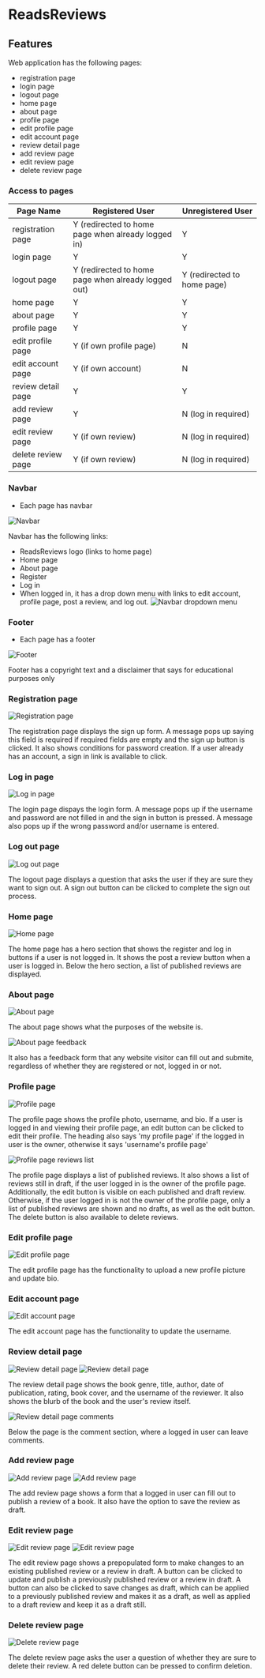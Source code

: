 # ReadsReviews

## Features

Web application has the following pages:
- registration page
- login page
- logout page
- home page
- about page
- profile page
- edit profile page
- edit account page
- review detail page
- add review page
- edit review page
- delete review page

### Access to pages

| Page Name          | Registered User  | Unregistered User  | 
|   -------------    |  -------------   |   -------------    | 
| registration page  | Y (redirected to home page when already logged in) |  Y | 
| login page         |  Y  |   Y  | 
| logout page         | Y (redirected to home page when already logged out)  |  Y (redirected to home page) | 
| home page         | Y  |   Y  | 
| about page         |      Y        |        Y            | 
| profile page         |      Y        |        Y            | 
| edit profile page    |   Y (if own profile page) |   N  | 
| edit account page   |   Y (if own account)       |  N   | 
| review detail page    |      Y        |        Y    | 
| add review page    |      Y        | N (log in required) | 
| edit review page    |      Y (if own review)        | N (log in required)  | 
| delete review page    |    Y (if own review) |    N (log in required)   | 

### Navbar

- Each page has navbar

![Navbar](documentation/navbar.png)

Navbar has the following links:
- ReadsReviews logo (links to home page)
- Home page
- About page
- Register
- Log in
- When logged in, it has a drop down menu with links to edit account, profile page, post a review, and log out.
![Navbar dropdown menu](documentation/navbar-dropdown-menu.png)

### Footer

- Each page has a footer

![Footer](documentation/footer.png)

Footer has a copyright text and a disclaimer that says for educational purposes only

### Registration page

![Registration page](documentation/registrationpage.png)

The registration page displays the sign up form. A message pops up saying this field is required if required fields are empty and the sign up button is clicked. It also shows conditions for password creation. If a user already has an account, a sign in link is available to click.

### Log in page

![Log in page](documentation/loginpage.png)

The login page dispays the login form. A message pops up if the username and password are not filled in and the sign in button is pressed. A message also pops up if the wrong password and/or username is entered.

### Log out page

![Log out page](documentation/logoutpage.png)

The logout page displays a question that asks the user if they are sure they want to sign out. A sign out button can be clicked to complete the sign out process.

### Home page

![Home page](documentation/homepage2.png)

The home page has a hero section that shows the register and log in buttons if a user is not logged in. It shows the post a review button when a user is logged in. Below the hero section, a list of published reviews are displayed.

### About page

![About page](documentation/aboutpage.png)

The about page shows what the purposes of the website is.

![About page feedback](documentation/aboutpage2.png)

It also has a feedback form that any website visitor can fill out and submite, regardless of whether they are registered or not, logged in or not.

### Profile page

![Profile page](documentation/profilepage.png)

The profile page shows the profile photo, username, and bio. If a user is logged in and viewing their profile page, an edit button can be clicked to edit their profile. The heading also says 'my profile page' if the logged in user is the owner, otherwise it says 'username's profile page'

![Profile page reviews list](documentation/profilepage2.png)

The profile page displays a list of published reviews. It also shows a list of reviews still in draft, if the user logged in is the owner of the profile page. Additionally, the edit button is visible on each published and draft review. Otherwise, if the user logged in is not the owner of the profile page, only a list of published reviews are shown and no drafts, as well as the edit button. The delete button is also available to delete reviews.

### Edit profile page

![Edit profile page](documentation/editprofilepage.png)

The edit profile page has the functionality to upload a new profile picture and update bio.

### Edit account page

![Edit account page](documentation/editaccountpage.png)

The edit account page has the functionality to update the username.

### Review detail page

![Review detail page](documentation/reviewpage1.png)
![Review detail page](documentation/reviewpage2.png)

The review detail page shows the book genre, title, author, date of publication, rating, book cover, and the username of the reviewer. It also shows the blurb of the book and the user's review itself.

![Review detail page comments](documentation/reviewpage3.png)

Below the page is the comment section, where a logged in user can leave comments.

### Add review page

![Add review page](documentation/addreviewpage.png)
![Add review page](documentation/addreviewpage2.png)

The add review page shows a form that a logged in user can fill out to publish a review of a book. It also have the option to save the review as draft.

### Edit review page

![Edit review page](documentation/editreviewpage.png)
![Edit review page](documentation/editreviewpage2.png)

The edit review page shows a prepopulated form to make changes to an existing published review or a review in draft. A button can be clicked to update and publish a previously published review or a review in draft. A button can also be clicked to save changes as draft, which can be applied to a previously published review and makes it as a draft, as well as applied to a draft review and keep it as a draft still.

### Delete review page

![Delete review page](documentation/deletereviewpage.png)

The delete review page asks the user a question of whether they are sure to delete their review. A red delete button can be pressed to confirm deletion.
